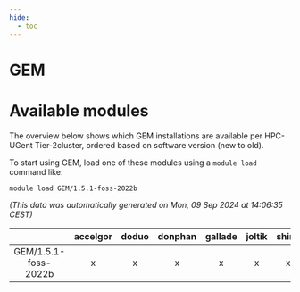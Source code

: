 ```yaml
---
hide:
  - toc
---
```


GEM
===

# Available modules


The overview below shows which GEM installations are available per HPC-UGent Tier-2cluster, ordered based on software version (new to old).

To start using GEM, load one of these modules using a `module load` command like:

```shell
module load GEM/1.5.1-foss-2022b
```

*(This data was automatically generated on Mon, 09 Sep 2024 at 14:06:35 CEST)*  

| |accelgor|doduo|donphan|gallade|joltik|shinx|skitty|
| :---: | :---: | :---: | :---: | :---: | :---: | :---: | :---: |
|GEM/1.5.1-foss-2022b|x|x|x|x|x|x|x|
